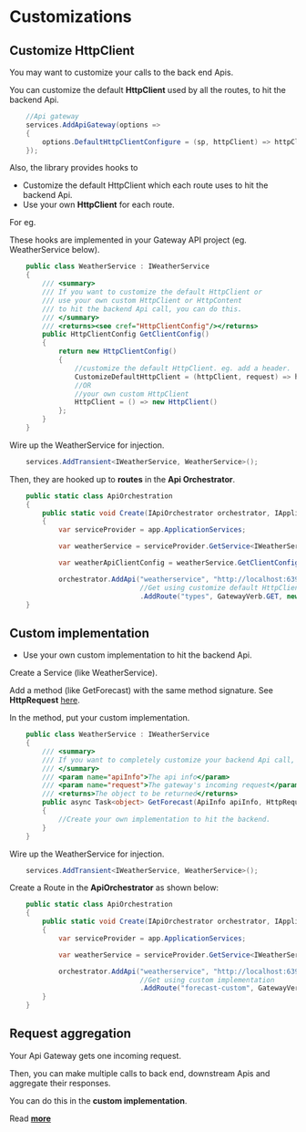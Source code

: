 # Customizations

## Customize HttpClient

You may want to customize your calls to the back end Apis.

You can customize the default **HttpClient** used by all the routes, to hit the backend Api.

```C#
    //Api gateway
    services.AddApiGateway(options =>
    {
        options.DefaultHttpClientConfigure = (sp, httpClient) => httpClient.DefaultRequestHeaders.Add("My header", "My header value");
    });
```

Also, the library provides hooks to

*   Customize the default HttpClient which each route uses to hit the backend Api.
*	Use your own **HttpClient** for each route.

For eg.

These hooks are implemented in your Gateway API project (eg. WeatherService below).

```C#
    public class WeatherService : IWeatherService
    {
        /// <summary>
        /// If you want to customize the default HttpClient or
        /// use your own custom HttpClient or HttpContent 
        /// to hit the backend Api call, you can do this.
        /// </summary>
        /// <returns><see cref="HttpClientConfig"/></returns>
        public HttpClientConfig GetClientConfig()
        {
            return new HttpClientConfig()
            {
                //customize the default HttpClient. eg. add a header.
                CustomizeDefaultHttpClient = (httpClient, request) => httpClient.DefaultRequestHeaders.Add("My header", "My header value"), 
                //OR
                //your own custom HttpClient
                HttpClient = () => new HttpClient()
            };
        }
    }
```

Wire up the WeatherService for injection.

```C#
	services.AddTransient<IWeatherService, WeatherService>();
```

Then, they are hooked up to **routes** in the **Api Orchestrator**.

```C#
    public static class ApiOrchestration
    {
        public static void Create(IApiOrchestrator orchestrator, IApplicationBuilder app)
        {
            var serviceProvider = app.ApplicationServices;

            var weatherService = serviceProvider.GetService<IWeatherService>();

            var weatherApiClientConfig = weatherService.GetClientConfig();

            orchestrator.AddApi("weatherservice", "http://localhost:63969/")                                
                                //Get using customize default HttpClient or your own custom HttpClient
                                .AddRoute("types", GatewayVerb.GET, new RouteInfo { Path = "weatherforecast/types", ResponseType = typeof(string[]), HttpClientConfig = weatherApiClientConfig });        }
    }
```

## Custom implementation

*	Use your own custom implementation to hit the backend Api.

Create a Service (like WeatherService).

Add a method (like GetForecast) with the same method signature.
See **HttpRequest** [here](https://learn.microsoft.com/en-us/dotnet/api/microsoft.aspnetcore.http.httprequest?view=aspnetcore-6.0).

In the method, put your custom implementation.

```C#
    public class WeatherService : IWeatherService
    {
        /// <summary>
        /// If you want to completely customize your backend Api call, you can do this
        /// </summary>
        /// <param name="apiInfo">The api info</param>
        /// <param name="request">The gateway's incoming request</param>
        /// <returns>The object to be returned</returns>
        public async Task<object> GetForecast(ApiInfo apiInfo, HttpRequest request)
        {
            //Create your own implementation to hit the backend.
        }
    }
```

Wire up the WeatherService for injection.

```C#
	services.AddTransient<IWeatherService, WeatherService>();
```

Create a Route in the **ApiOrchestrator** as shown below:

```C#
    public static class ApiOrchestration
    {
        public static void Create(IApiOrchestrator orchestrator, IApplicationBuilder app)
        {
            var serviceProvider = app.ApplicationServices;

            var weatherService = serviceProvider.GetService<IWeatherService>();

            orchestrator.AddApi("weatherservice", "http://localhost:63969/")                                
                                //Get using custom implementation
                                .AddRoute("forecast-custom", GatewayVerb.GET, weatherService.GetForecast);
        }
    }
```

## Request aggregation

Your Api Gateway gets one incoming request.

Then, you can make multiple calls to back end, downstream Apis and aggregate their responses.

You can do this in the **custom implementation**.

Read [**more**](https://github.com/VeritasSoftware/AspNetCore.ApiGateway/issues/7)